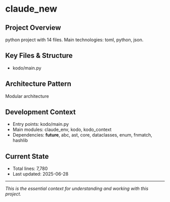 # claude_new

## Project Overview
python project with 14 files. Main technologies: toml, python, json.

## Key Files & Structure
- kodo/main.py

## Architecture Pattern
Modular architecture

## Development Context
- Entry points: kodo/main.py
- Main modules: claude_env, kodo, kodo_context
- Dependencies: __future__, abc, ast, core, dataclasses, enum, fnmatch, hashlib

## Current State
- Total lines: 7,780
- Last updated: 2025-06-28

---
*This is the essential context for understanding and working with this project.*
